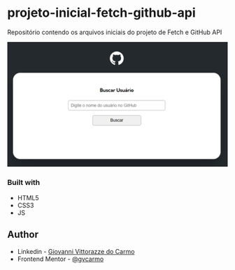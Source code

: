 # projeto-inicial-fetch-github-api
Repositório contendo os arquivos iniciais do projeto de Fetch e GitHub API

![](./preview.png)

### Built with

- HTML5
- CSS3
- JS

## Author

- Linkedin - [Giovanni Vittorazze do Carmo](https://www.linkedin.com/in/gvcarmo/)
- Frontend Mentor - [@gvcarmo](https://www.frontendmentor.io/profile/gvcarmo)
